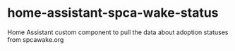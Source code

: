 # home-assistant-spca-wake-status
Home Assistant custom component to pull the data about adoption statuses from spcawake.org
